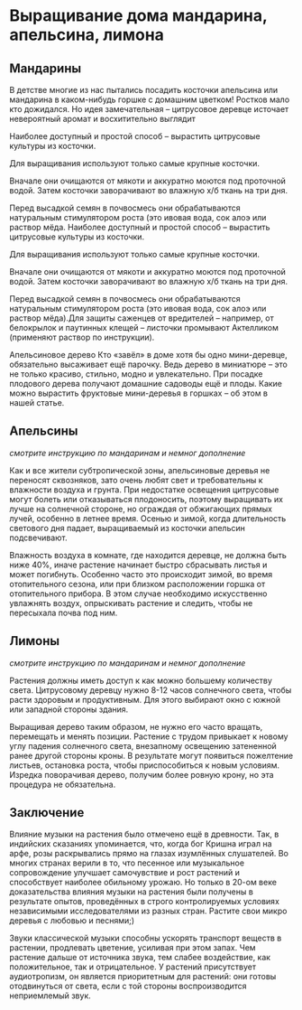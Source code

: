 # Выращивание дома мандарина, апельсина, лимона

## Мандарины

В детстве многие из нас пытались посадить косточки апельсина или мандарина в каком-нибудь горшке с домашним цветком! Ростков мало кто дожидался. Но идея замечательная – цитрусовое деревце источает невероятный аромат и восхитительно выглядит

Наиболее доступный и простой способ – вырастить цитрусовые культуры из косточки.

Для выращивания используют только самые крупные косточки.

Вначале они очищаются от мякоти и аккуратно моются под проточной водой. Затем косточки заворачивают во влажную х/б ткань на три дня.

Перед высадкой семян в почвосмесь они обрабатываются натуральным стимулятором роста (это ивовая вода, сок алоэ или раствор мёда.
Наиболее доступный и простой способ – вырастить цитрусовые культуры из косточки.

Для выращивания используют только самые крупные косточки.

Вначале они очищаются от мякоти и аккуратно моются под проточной водой. Затем косточки заворачивают во влажную х/б ткань на три дня.

Перед высадкой семян в почвосмесь они обрабатываются натуральным стимулятором роста (это ивовая вода, сок алоэ или раствор мёда).Для защиты саженцев от вредителей – например, от белокрылок и паутинных клещей – листочки промывают Актелликом (применяют раствор по инструкции).

Апельсиновое дерево
Кто «завёл» в доме хотя бы одно мини-деревце, обязательно высаживает ещё парочку. Ведь дерево в миниатюре – это не только красиво, стильно, модно и увлекательно. При посадке плодового дерева получают домашние садоводы ещё и плоды. Какие можно вырастить фруктовые мини-деревья в горшках – об этом в нашей статье.

## Апельсины

_смотрите инструкцию по мандаринам и немног дополнение_

Как и все жители субтропической зоны, апельсиновые деревья не переносят сквозняков, зато очень любят свет и требовательны к влажности воздуха и грунта. При недостатке освещения цитрусовые могут болеть или отказываться плодоносить, поэтому выращивать их лучше на солнечной стороне, но ограждая от обжигающих прямых лучей, особенно в летнее время. Осенью и зимой, когда длительность светового дня падает, выращиваемый из косточки апельсин подсвечивают.

Влажность воздуха в комнате, где находится деревце, не должна быть ниже 40%, иначе растение начинает быстро сбрасывать листья и может погибнуть. Особенно часто это происходит зимой, во время отопительного сезона, или при близком расположении горшка от отопительного прибора. В этом случае необходимо искусственно увлажнять воздух, опрыскивать растение и следить, чтобы не пересыхала почва под ним.

## Лимоны

_смотрите инструкцию по мандаринам и немног дополнение_

Растения должны иметь доступ к как можно большему количеству света. Цитрусовому деревцу нужно 8-12 часов солнечного света, чтобы расти здоровым и продуктивным. Для этого выбирают окно с южной или западной стороны здания.

Выращивая дерево таким образом, не нужно его часто вращать, перемещать и менять позиции. Растение с трудом привыкает к новому углу падения солнечного света, внезапному освещению затененной ранее другой стороны кроны. В результате могут появиться пожелтение листьев, остановка роста, чтобы приспособиться к новым условиям. Изредка поворачивая дерево, получим более ровную крону, но эта процедура не обязательна.

## Заключение

Влияние музыки на растения было отмечено ещё в древности. Так, в индийских сказаниях упоминается, что, когда бог Кришна играл на арфе, розы раскрывались прямо на глазах изумлённых слушателей. Во многих странах верили в то, что песенное или музыкальное сопровождение улучшает самочувствие и рост растений и способствует наиболее обильному урожаю. Но только в 20-ом веке доказательства влияния музыки на растения были получены в результате опытов, проведённых в строго контролируемых условиях независимыми исследователями из разных стран.
Растите свои микро деревья с любовью и песнями;)

Звуки классической музыки способны ускорять транспорт веществ в растении, продлевать цветение, усиливая при этом запах. Чем растение дальше от источника звука, тем слабее воздействие, как положительное, так и отрицательное. У растений присутствует аудиотропизм, он является приоритетным для растений: они готовы отодвинуться от света, если с той стороны воспроизводится неприемлемый звук.
